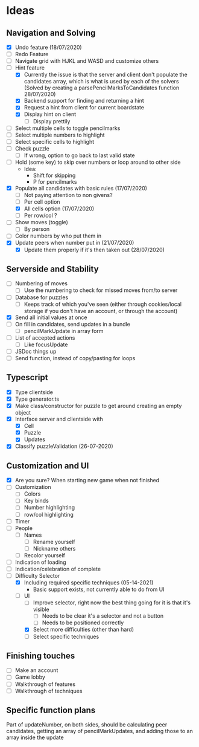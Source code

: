 # Ideas

## Navigation and Solving

- [x] Undo feature (18/07/2020)
- [ ] Redo Feature
- [ ] Navigate grid with HJKL and WASD and customize others
- [ ] Hint feature
  - [x] Currently the issue is that the server and client don't populate the candidates array, which is what is used by each of the solvers (Solved by creating a parsePencilMarksToCandidates function 28/07/2020)
  - [x] Backend support for finding and returning a hint
  - [x] Request a hint from client for current boardstate
  - [x] Display hint on client
    - [ ] Display prettily
- [ ] Select multiple cells to toggle pencilmarks
- [ ] Select multiple numbers to highlight
- [ ] Select specific cells to highlight
- [ ] Check puzzle
  - [ ] If wrong, option to go back to last valid state
- [ ] Hold (some key) to skip over numbers or loop around to other side
  - Idea:
    - Shift for skipping
    - P for pencilmarks
- [x] Populate all candidates with basic rules (17/07/2020)
  - [ ] Not paying attention to non givens?
  - [ ] Per cell option
  - [x] All cells option (17/07/2020)
  - [ ] Per row/col ?
- [ ] Show moves (toggle)
  - [ ] By person
- [ ] Color numbers by who put them in
- [x] Update peers when number put in (21/07/2020)
  - [x] Update them properly if it's then taken out (28/07/2020)

## Serverside and Stability

- [ ] Numbering of moves
  - [ ] Use the numbering to check for missed moves from/to server
- [ ] Database for puzzles
  - [ ] Keeps track of which you've seen (either through cookies/local storage if you don't have an account, or through the account)
- [x] Send all initial values at once
- [ ] On fill in candidates, send updates in a bundle
  - [ ] pencilMarkUpdate in array form
- [ ] List of accepted actions
  - [ ] Like focusUpdate
- [ ] JSDoc things up
- [ ] Send function, instead of copy/pasting for loops

## Typescript

- [x] Type clientside
- [x] Type generator.ts
- [x] Make class/constructor for puzzle to get around creating an empty object
- [x] Interface server and clientside with
  - [x] Cell
  - [x] Puzzle
  - [x] Updates
- [x] Classify puzzleValidation (26-07-2020)
  
## Customization and UI

- [x] Are you sure? When starting new game when not finished
- [ ] Customization
  - [ ] Colors
  - [ ] Key binds
  - [ ] Number highlighting
  - [ ] row/col highlighting
- [ ] Timer
- [ ] People
  - [ ] Names
    - [ ] Rename yourself
    - [ ] Nickname others
  - [ ] Recolor yourself
- [ ] Indication of loading
- [ ] Indication/celebration of complete
- [ ] Difficulty Selector
  - [x] Including required specific techniques (05-14-2021)
    - Basic support exists, not currently able to do from UI
  - [ ] UI
    - [ ] Improve selector, right now the best thing going for it is that it's visible
      - [ ] Needs to be clear it's a selector and not a button
      - [ ] Needs to be positioned correctly
    - [x] Select more difficulties (other than hard)
    - [ ] Select specific techniques

## Finishing touches

- [ ] Make an account
- [ ] Game lobby
- [ ] Walkthrough of features
- [ ] Walkthrough of techniques

## Specific function plans

Part of updateNumber, on both sides, should be calculating peer candidates, getting an array of pencilMarkUpdates, and adding those to an array inside the update
